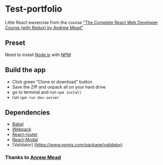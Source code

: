 # Test-portfolio 

Little React ewxercise from the course ["The Complete React Web Developer Course (with Redux) by Andrew Mead"](https://www.udemy.com/react-2nd-edition/)

## Preset
Need to install [Node.js](https://nodejs.org/en/)  with [NPM](https://www.npmjs.com/get-npm)

## Build the app
- Click green "Clone or download" button. 
- Save the ZIP and unpack all on your hard drive
- go to terminal and run `npm install`
- run `npm run dev-server`

## Dependencies
- [Babel](https://babeljs.io/)
- [Webpack](https://webpack.js.org/)
- [React-router](https://reacttraining.com/react-router/web/guides/quick-start)
- [React-Modal](http://reactcommunity.org/react-modal/)
- [Validator]
(https://www.npmjs.com/package/validator)


### Thanks to [Anrew Mead](https://twitter.com/andrew_j_mead)
